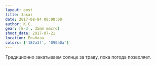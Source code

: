 ```yaml
---
layout: post
title: Закат
date: 2017-08-04 00:00:00
author: К.С.
gear: [E-3 , 35mm macro]
shoot_date: 2017-07-21
location: Ёльбаза
colors: ['182a3f', '090a0a']
---
```

Традиционно закатываем солнце за траву, пока погода позволяет.
